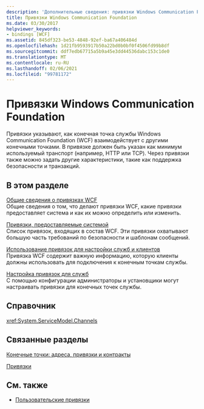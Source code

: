 ```yaml
---
description: 'Дополнительные сведения: привязки Windows Communication Foundation'
title: Привязки Windows Communication Foundation
ms.date: 03/30/2017
helpviewer_keywords:
- bindings [WCF]
ms.assetid: 845df323-be53-4848-92ef-ba67a406484d
ms.openlocfilehash: 1d21fb9593917b50a22bd0b0bf0f4506fd99b8df
ms.sourcegitcommit: ddf7edb67715a5b9a45e3dd44536dabc153c1de0
ms.translationtype: MT
ms.contentlocale: ru-RU
ms.lasthandoff: 02/06/2021
ms.locfileid: "99781172"
---
```

# <a name="windows-communication-foundation-bindings"></a>Привязки Windows Communication Foundation

Привязки указывают, как конечная точка службы Windows Communication Foundation (WCF) взаимодействует с другими конечными точками. В привязке должен быть указан как минимум используемый транспорт (например, HTTP или TCP). Через привязки также можно задать другие характеристики, такие как поддержка безопасности и транзакций.  
  
## <a name="in-this-section"></a>В этом разделе  

 [Общие сведения о привязках WCF](bindings-overview.md)  
 Общие сведения о том, что делают привязки WCF, какие привязки предоставляет система и как их можно определить или изменить.  
  
 [Привязки, предоставляемые системой](system-provided-bindings.md)  
 Список привязок, входящих в состав WCF. Эти привязки охватывают большую часть требований по безопасности и шаблонам сообщений.  
  
 [Использование привязок для настройки служб и клиентов](using-bindings-to-configure-services-and-clients.md)  
 Привязка WCF содержит важную информацию, которую клиенты должны использовать для подключения к конечным точкам службы.  
  
 [Настройка привязок для служб](configuring-bindings-for-wcf-services.md)  
 С помощью конфигурации администраторы и установщики могут настраивать привязки для конечных точек службы.  
  
## <a name="reference"></a>Справочник  

 <xref:System.ServiceModel.Channels>  
  
## <a name="related-sections"></a>Связанные разделы  

 [Конечные точки: адреса, привязки и контракты](./feature-details/endpoints-addresses-bindings-and-contracts.md)  
  
 [Привязки](./feature-details/bindings.md)  
  
## <a name="see-also"></a>См. также

- [Пользовательские привязки](./extending/custom-bindings.md)
